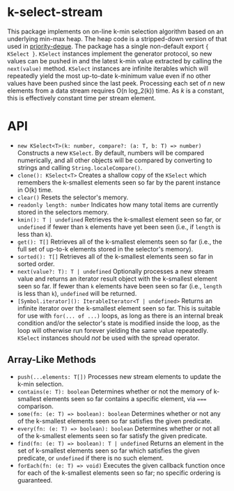 # k-select-stream
This package implements on on-line k-min selection algorithm based on an underlying min-max heap. The heap code is a stripped-down version of that used in [priority-deque](https://www.npmjs.com/package/priority-deque). The package has a single non-default export `{ KSelect }`. `KSelect` instances implement the generator protocol, so new values can be pushed in and the latest k-min value extracted by calling the `next(value)` method. `KSelect` instances are infinite iterables which will repeatedly yield the most up-to-date k-minimum value even if no other values have been pushed since the last peek. Processing each set of *n* new elements from a data stream requires O(n log_2(k)) time. As *k* is a constant, this is effectively constant time per stream element.

API
====

* `new KSelect<T>(k: number, compare?: (a: T, b: T) => number)` Constructs a new `KSelect`. By default, numbers will be compared numerically, and all other objects will be compared by converting to strings and calling `String.localeCompare()`.
* `clone(): KSelect<T>` Creates a shallow copy of the `KSelect` which remembers the k-smallest elements seen so far by the parent instance in O(k) time.
* `clear()` Resets the selector's memory.
* `readonly length: number` Indicates how many total items are currently stored in the selectors memory.
* `kmin(): T | undefined` Retrieves the k-smallest element seen so far, or `undefined` if fewer than `k` elements have yet been seen (i.e., if `length` is less than `k`).
* `get(): T[]` Retrieves all of the k-smallest elements seen so far (i.e., the full set of up-to-k elements stored in the selector's memory).
* `sorted(): T[]` Retrieves all of the k-smallest elements seen so far in sorted order.
* `next(value?: T): T | undefined` Optionally processes a new stream value and returns an iterator result object with the k-smallest element seen so far. If fewer than `k` elements have been seen so far (i.e., `length` is less than `k`), `undefined` will be returned.
* `[Symbol.iterator](): IterableIterator<T | undefined>` Returns an infinite iterator over the k-smallest element seen so far. This is suitable for use with `for(... of ...)` loops, as long as there is an internal break condition and/or the selector's state is modified inside the loop, as the loop will otherwise run forever yielding the same value repeatedly. `KSelect` instances should *not* be used with the spread operator.

Array-Like Methods
----

* `push(...elements: T[])` Processes new stream elements to update the k-min selection.
* `contains(e: T): boolean` Determines whether or not the memory of k-smallest elements seen so far contains a specific element, via `===` comparison.
* `some(fn: (e: T) => boolean): boolean` Determines whether or not any of the k-smallest elements seen so far satisfies the given predicate.
* `every(fn: (e: T) => boolean): boolean` Determines whether or not all of the k-smallest elements seen so far satisfy the given predicate.
* `find(fn: (e: T) => boolean): T | undefined` Returns an element in the set of k-smallest elements seen so far which satisfies the given predicate, or `undefined` if there is no such element.
* `forEach(fn: (e: T) => void)` Executes the given callback function once for each of the k-smallest elements seen so far; no specific ordering is guaranteed.